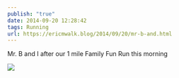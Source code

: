 ```yaml
---
publish: "true"
date: 2014-09-20 12:28:42
tags: Running
url: https://ericmwalk.blog/2014/09/20/mr-b-and.html
---
```


Mr. B and I after our 1 mile Family Fun Run this morning

![](https://ericmwalk.blog/uploads/2022/bf72a6c94c.jpg)